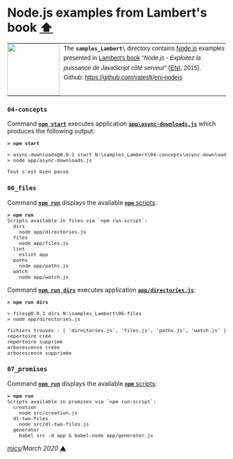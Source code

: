 # <span id="top">Node.js examples from Lambert's book</span> <span style="size:30%;"><a href="../README.md">⬆</a></span>

<table style="font-family:Helvetica,Arial;font-size:14px;line-height:1.6;">
  <tr>
  <td style="border:0;padding:0 10px 0 0;min-width:120px;"><a href="http://nodejs.org/"><img src="https://nodejs.org/static/images/logos/nodejs-new-pantone-black.svg" width="120"/></a></td>
  <td style="border:0;padding:0;vertical-align:text-top;">The <strong><code>samples_Lambert\</code></strong> directory contains <a href="http://nodejs.org/" alt="Node.js">Node.js</a> examples presented in <a href="https://www.editions-eni.fr/livre/node-js-exploitez-la-puissance-de-javascript-cote-serveur-9782746089785">Lambert's book</a> "<i>Node.js - Exploitez la puissance de JavaScript côté serveur</i>" (<a href="https://www.editions-eni.fr/">ENI</a>, 2015).<br/>
  Github: <a href="https://github.com/vatesfr/eni-nodejs">https://github.com/vatesfr/eni-nodejs</a></td>
  </tr>
</table>

### `04-concepts`

Command [**`npm start`**](./04-concepts/async-downloads/package.json) executes application [**`app\async-downloads.js`**](./04-concepts/async-downloads/app/async-downloads.js) which produces the following output:

<pre style="font-size:80%;">
<b>&gt; npm start</b>

> async-downloads@0.0.1 start N:\samples_Lambert\04-concepts\async-downloads
> node app/async-downloads.js

Tout s'est bien passé
</pre>

### `06_files`

Command [**`npm run`**](./06_files/package.json) displays the available [**`npm`** scripts][npm_scripts].

<pre style="font-size:80%;">
<b>&gt; npm run</b>
Scripts available in files via `npm run-script`:
  dirs
    node app/directories.js
  files
    node app/files.js
  lint
    eslint app
  paths
    node app/paths.js
  watch
    node app/watch.js
</pre>

Command [**`npm run dirs`**](./06_files/package.json) executes application [**`app/directories.js`**](./06_files/app/directories.js):

<pre style="font-size:80%;">
<b>&gt; npm run dirs</b>

> files@0.0.1 dirs N:\samples_Lambert\06-files
> node app/directories.js

fichiers trouvés : [ 'directories.js', 'files.js', 'paths.js', 'watch.js' ]
répertoire créé
répertoire supprimé
arborescence créée
arborescence supprimée
</pre>

### `07_promises`

Command [**`npm run`**](./07_promises/package.json) displays the available [**`npm`** scripts][npm_scripts]:

<pre style="font-size:80%;">
<b>&gt; npm run</b>
Scripts available in promises via `npm run-script`:
  creation
    node src/creation.js
  dl-two-files
    node src/dl-two-files.js
  generator
    babel src -d app & babel-node app/generator.js
</pre>

*[mics](https://lampwww.epfl.ch/~michelou/)/March 2020* [**&#9650;**](#top)
<span id="bottom">&nbsp;</span>

<!-- link refs -->

[npm_scripts]: https://docs.npmjs.com/misc/scripts
